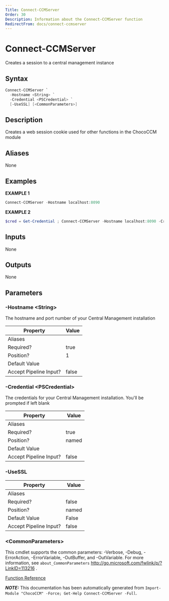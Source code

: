 ```yaml
---
Title: Connect-CCMServer
Order: 30
Description: Information about the Connect-CCMServer function
RedirectFrom: docs/connect-ccmserver
---
```


# Connect-CCMServer

<!-- This documentation is automatically generated from /Connect-CCMServer.ps1 using GenerateDocs.ps1. Contributions are welcome at the original location(s). -->

Creates a session to a central management instance

## Syntax

~~~powershell
Connect-CCMServer `
  -Hostname <String> `
  -Credential <PSCredential> `
  [-UseSSL] [<CommonParameters>]
~~~

## Description

Creates a web session cookie used for other functions in the ChocoCCM module


## Aliases

None

## Examples

 **EXAMPLE 1**

~~~powershell
Connect-CCMServer -Hostname localhost:8090

~~~

**EXAMPLE 2**

~~~powershell
$cred = Get-Credential ; Connect-CCMServer -Hostname localhost:8090 -Credential $cred

~~~

## Inputs

None

## Outputs

None

## Parameters

###  -Hostname &lt;String&gt;
The hostname and port number of your Central Management installation

Property               | Value
---------------------- | -----
Aliases                |
Required?              | true
Position?              | 1
Default Value          |
Accept Pipeline Input? | false

###  -Credential &lt;PSCredential&gt;
The credentials for your Central Management installation. You'll be prompted if left blank

Property               | Value
---------------------- | -----
Aliases                |
Required?              | true
Position?              | named
Default Value          |
Accept Pipeline Input? | false

###  -UseSSL
Property               | Value
---------------------- | -----
Aliases                |
Required?              | false
Position?              | named
Default Value          | False
Accept Pipeline Input? | false

### &lt;CommonParameters&gt;

This cmdlet supports the common parameters: -Verbose, -Debug, -ErrorAction, -ErrorVariable, -OutBuffer, and -OutVariable. For more information, see `about_CommonParameters` http://go.microsoft.com/fwlink/p/?LinkID=113216 .



[Function Reference](xref:chococcm-functions)

***NOTE:*** This documentation has been automatically generated from `Import-Module "ChocoCCM" -Force; Get-Help Connect-CCMServer -Full`.

